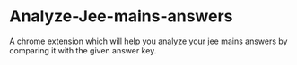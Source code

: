 # Analyze-Jee-mains-answers
A chrome extension which will help you analyze your jee mains answers by comparing it with the given answer key.
